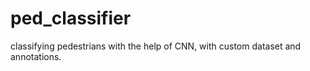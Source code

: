 # ped_classifier
classifying pedestrians with the help of CNN, with custom dataset and annotations.
